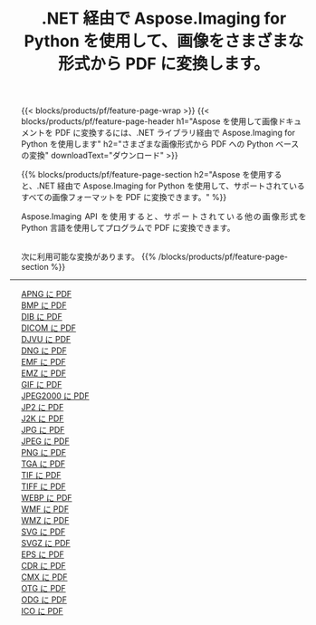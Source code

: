 ﻿---
title: .NET 経由で Aspose.Imaging for Python を使用して、画像をさまざまな形式から PDF に変換します。 
weight: 3920
url: /ja/python-net/conversion/to/pdf 
lang: ja
langdirlevel: 2
locales: zh-hans,ja,it,ru,de,es,fr,nl,id,lt,pl,pt,vi,tr,ko,zh-hant,ar,hi,th,sv,cs,uk,he
description: .NET ライブラリ経由で Aspose.Imaging for Python を使用して、さまざまな形式から PDF に変換できます。
---

{{< blocks/products/pf/feature-page-wrap >}}
{{< blocks/products/pf/feature-page-header h1="Aspose を使用して画像ドキュメントを PDF に変換するには、.NET ライブラリ経由で Aspose.Imaging for Python を使用します" h2="さまざまな画像形式から PDF への Python ベースの変換" downloadText="ダウンロード" >}}


{{% blocks/products/pf/feature-page-section  h2="Aspose を使用すると、.NET 経由で Aspose.Imaging for Python を使用して、サポートされているすべての画像フォーマットを PDF に変換できます。" %}}
<p align=justify>Aspose.Imaging API を使用すると、サポートされている他の画像形式を Python 言語を使用してプログラムで PDF に変換できます。</p>
<br/>
次に利用可能な変換があります。
{{% /blocks/products/pf/feature-page-section %}}
<div class="container-fluid productfamilypage bg-gray">
    <div class="convertypes bg-gray agp-content section">
        <div class="container">
		<hr style="margin-left:-20px;"/>
		<div class="row other-converters">
		    <div class='col-md-2 other-converter remove-lp remove-rp'><a href="/imaging/ja/python-net/conversion/apng-to-pdf" >APNG に PDF</a></div>
<div class='col-md-2 other-converter remove-lp remove-rp'><a href="/imaging/ja/python-net/conversion/bmp-to-pdf" >BMP に PDF</a></div>
<div class='col-md-2 other-converter remove-lp remove-rp'><a href="/imaging/ja/python-net/conversion/dib-to-pdf" >DIB に PDF</a></div>
<div class='col-md-2 other-converter remove-lp remove-rp'><a href="/imaging/ja/python-net/conversion/dicom-to-pdf" >DICOM に PDF</a></div>
<div class='col-md-2 other-converter remove-lp remove-rp'><a href="/imaging/ja/python-net/conversion/djvu-to-pdf" >DJVU に PDF</a></div>
<div class='col-md-2 other-converter remove-lp remove-rp'><a href="/imaging/ja/python-net/conversion/dng-to-pdf" >DNG に PDF</a></div>
<div class='col-md-2 other-converter remove-lp remove-rp'><a href="/imaging/ja/python-net/conversion/emf-to-pdf" >EMF に PDF</a></div>
<div class='col-md-2 other-converter remove-lp remove-rp'><a href="/imaging/ja/python-net/conversion/emz-to-pdf" >EMZ に PDF</a></div>
<div class='col-md-2 other-converter remove-lp remove-rp'><a href="/imaging/ja/python-net/conversion/gif-to-pdf" >GIF に PDF</a></div>
<div class='col-md-2 other-converter remove-lp remove-rp'><a href="/imaging/ja/python-net/conversion/jpeg2000-to-pdf" >JPEG2000 に PDF</a></div>
<div class='col-md-2 other-converter remove-lp remove-rp'><a href="/imaging/ja/python-net/conversion/jp2-to-pdf" >JP2 に PDF</a></div>
<div class='col-md-2 other-converter remove-lp remove-rp'><a href="/imaging/ja/python-net/conversion/j2k-to-pdf" >J2K に PDF</a></div>
<div class='col-md-2 other-converter remove-lp remove-rp'><a href="/imaging/ja/python-net/conversion/jpg-to-pdf" >JPG に PDF</a></div>
<div class='col-md-2 other-converter remove-lp remove-rp'><a href="/imaging/ja/python-net/conversion/jpeg-to-pdf" >JPEG に PDF</a></div>
<div class='col-md-2 other-converter remove-lp remove-rp'><a href="/imaging/ja/python-net/conversion/png-to-pdf" >PNG に PDF</a></div>
<div class='col-md-2 other-converter remove-lp remove-rp'><a href="/imaging/ja/python-net/conversion/tga-to-pdf" >TGA に PDF</a></div>
<div class='col-md-2 other-converter remove-lp remove-rp'><a href="/imaging/ja/python-net/conversion/tif-to-pdf" >TIF に PDF</a></div>
<div class='col-md-2 other-converter remove-lp remove-rp'><a href="/imaging/ja/python-net/conversion/tiff-to-pdf" >TIFF に PDF</a></div>
<div class='col-md-2 other-converter remove-lp remove-rp'><a href="/imaging/ja/python-net/conversion/webp-to-pdf" >WEBP に PDF</a></div>
<div class='col-md-2 other-converter remove-lp remove-rp'><a href="/imaging/ja/python-net/conversion/wmf-to-pdf" >WMF に PDF</a></div>
<div class='col-md-2 other-converter remove-lp remove-rp'><a href="/imaging/ja/python-net/conversion/wmz-to-pdf" >WMZ に PDF</a></div>
<div class='col-md-2 other-converter remove-lp remove-rp'><a href="/imaging/ja/python-net/conversion/svg-to-pdf" >SVG に PDF</a></div>
<div class='col-md-2 other-converter remove-lp remove-rp'><a href="/imaging/ja/python-net/conversion/svgz-to-pdf" >SVGZ に PDF</a></div>
<div class='col-md-2 other-converter remove-lp remove-rp'><a href="/imaging/ja/python-net/conversion/eps-to-pdf" >EPS に PDF</a></div>
<div class='col-md-2 other-converter remove-lp remove-rp'><a href="/imaging/ja/python-net/conversion/cdr-to-pdf" >CDR に PDF</a></div>
<div class='col-md-2 other-converter remove-lp remove-rp'><a href="/imaging/ja/python-net/conversion/cmx-to-pdf" >CMX に PDF</a></div>
<div class='col-md-2 other-converter remove-lp remove-rp'><a href="/imaging/ja/python-net/conversion/otg-to-pdf" >OTG に PDF</a></div>
<div class='col-md-2 other-converter remove-lp remove-rp'><a href="/imaging/ja/python-net/conversion/odg-to-pdf" >ODG に PDF</a></div>
<div class='col-md-2 other-converter remove-lp remove-rp'><a href="/imaging/ja/python-net/conversion/ico-to-pdf" >ICO に PDF</a></div>
                </div>
        </div>
    </div>
</div>
<br/>

